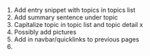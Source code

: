 1. Add entry snippet with topics in topics list
2. Add summary sentence under topic
3. Capitalize topic in topic list and topic detail x
4. Possibly add pictures
5. Add in navbar/quicklinks to previous pages
6. 